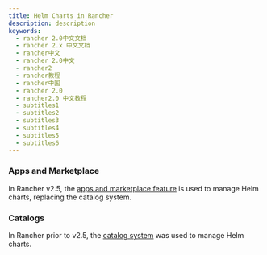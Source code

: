```yaml
---
title: Helm Charts in Rancher
description: description
keywords:
  - rancher 2.0中文文档
  - rancher 2.x 中文文档
  - rancher中文
  - rancher 2.0中文
  - rancher2
  - rancher教程
  - rancher中国
  - rancher 2.0
  - rancher2.0 中文教程
  - subtitles1
  - subtitles2
  - subtitles3
  - subtitles4
  - subtitles5
  - subtitles6
---
```


### Apps and Marketplace

In Rancher v2.5, the [apps and marketplace feature](./apps-marketplace) is used to manage Helm charts, replacing the catalog system.

### Catalogs

In Rancher prior to v2.5, the [catalog system](./legacy-catalogs) was used to manage Helm charts.
